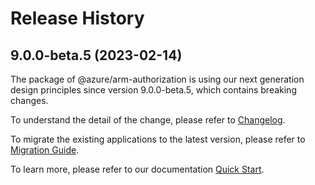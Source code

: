 # Release History
    
## 9.0.0-beta.5 (2023-02-14)

The package of @azure/arm-authorization is using our next generation design principles since version 9.0.0-beta.5, which contains breaking changes.

To understand the detail of the change, please refer to [Changelog](https://aka.ms/js-track2-changelog).

To migrate the existing applications to the latest version, please refer to [Migration Guide](https://aka.ms/js-track2-migration-guide).

To learn more, please refer to our documentation [Quick Start](https://aka.ms/js-track2-quickstart).

